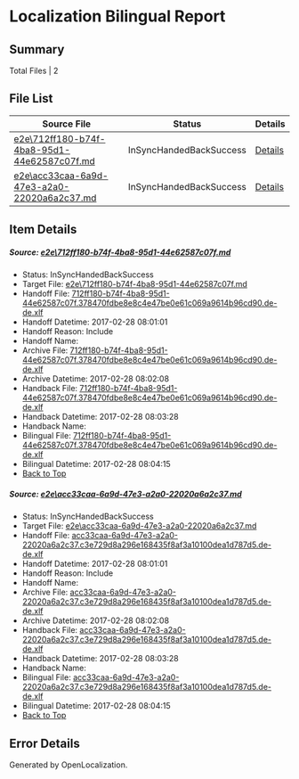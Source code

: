 # <a name='report-top'></a> Localization Bilingual Report

## Summary
 Total Files | 2

## File List
 Source File | Status | Details 
 ----------- | ------ | ------- 
 [e2e\712ff180-b74f-4ba8-95d1-44e62587c07f.md](https://github.com/OpenLocalizationTestOrg/ol-test4/blob/7a0ced66f56593827b03ef569396420fd6c19f45/e2e/712ff180-b74f-4ba8-95d1-44e62587c07f.md) | InSyncHandedBackSuccess | [Details](#7c3bb8e11e26a97771c00eec9d68b16ab88ebae72)
 [e2e\acc33caa-6a9d-47e3-a2a0-22020a6a2c37.md](https://github.com/OpenLocalizationTestOrg/ol-test4/blob/7a0ced66f56593827b03ef569396420fd6c19f45/e2e/acc33caa-6a9d-47e3-a2a0-22020a6a2c37.md) | InSyncHandedBackSuccess | [Details](#7cb3e876f71052e47f35e6f520ac327c84049f0f3)

## Item Details
##### <a name='7c3bb8e11e26a97771c00eec9d68b16ab88ebae72'></a> Source: [e2e\712ff180-b74f-4ba8-95d1-44e62587c07f.md](https://github.com/OpenLocalizationTestOrg/ol-test4/blob/7a0ced66f56593827b03ef569396420fd6c19f45/e2e/712ff180-b74f-4ba8-95d1-44e62587c07f.md)
* Status: InSyncHandedBackSuccess
* Target File: [e2e\712ff180-b74f-4ba8-95d1-44e62587c07f.md](https://github.com/OpenLocalizationTestOrg/ol-test4-dede/blob/c026d2ff85bbaf7b04d707bd5ebd23cd0179bf2f/e2e/712ff180-b74f-4ba8-95d1-44e62587c07f.md)
* Handoff File: [712ff180-b74f-4ba8-95d1-44e62587c07f.378470fdbe8e8c4e47be0e61c069a9614b96cd90.de-de.xlf](https://github.com/OpenLocalizationTestOrg/ol-test4-handoff/blob/f56eb42ab5039dcf95f0bd6eeaa8757ac6014a67/ol-handoff/OpenLocalizationTestOrg/ol-test4-dede/xinjiang/ht/712ff180-b74f-4ba8-95d1-44e62587c07f.378470fdbe8e8c4e47be0e61c069a9614b96cd90.de-de.xlf)
* Handoff Datetime: 2017-02-28 08:01:01
* Handoff Reason: Include
* Handoff Name: 
* Archive File: [712ff180-b74f-4ba8-95d1-44e62587c07f.378470fdbe8e8c4e47be0e61c069a9614b96cd90.de-de.xlf](https://github.com/OpenLocalizationTestOrg/ol-test4-handoff/blob/b388265e59ea64ff97535ae3ddc9973414aea4c1/ol-archive/OpenLocalizationTestOrg/ol-test4-dede/xinjiang/ht/712ff180-b74f-4ba8-95d1-44e62587c07f.378470fdbe8e8c4e47be0e61c069a9614b96cd90.de-de.xlf)
* Archive Datetime: 2017-02-28 08:02:08
* Handback File: [712ff180-b74f-4ba8-95d1-44e62587c07f.378470fdbe8e8c4e47be0e61c069a9614b96cd90.de-de.xlf](https://github.com/OpenLocalizationTestOrg/ol-test4-handback/blob/636c94fa0c61caf32ca58139901ca907c2959c55/ol-handback/OpenLocalizationTestOrg/ol-test4-dede/xinjiang/ht/712ff180-b74f-4ba8-95d1-44e62587c07f.378470fdbe8e8c4e47be0e61c069a9614b96cd90.de-de.xlf)
* Handback Datetime: 2017-02-28 08:03:28
* Handback Name: 
* Bilingual File: [712ff180-b74f-4ba8-95d1-44e62587c07f.378470fdbe8e8c4e47be0e61c069a9614b96cd90.de-de.xlf](https://github.com/OpenLocalizationTestOrg/ol-test4-handback/blob/636c94fa0c61caf32ca58139901ca907c2959c55/ol-handback/OpenLocalizationTestOrg/ol-test4-dede/xinjiang/ht/712ff180-b74f-4ba8-95d1-44e62587c07f.378470fdbe8e8c4e47be0e61c069a9614b96cd90.de-de.xlf)
* Bilingual Datetime: 2017-02-28 08:04:15
* [Back to Top](#report-top)

##### <a name='7cb3e876f71052e47f35e6f520ac327c84049f0f3'></a> Source: [e2e\acc33caa-6a9d-47e3-a2a0-22020a6a2c37.md](https://github.com/OpenLocalizationTestOrg/ol-test4/blob/7a0ced66f56593827b03ef569396420fd6c19f45/e2e/acc33caa-6a9d-47e3-a2a0-22020a6a2c37.md)
* Status: InSyncHandedBackSuccess
* Target File: [e2e\acc33caa-6a9d-47e3-a2a0-22020a6a2c37.md](https://github.com/OpenLocalizationTestOrg/ol-test4-dede/blob/c026d2ff85bbaf7b04d707bd5ebd23cd0179bf2f/e2e/acc33caa-6a9d-47e3-a2a0-22020a6a2c37.md)
* Handoff File: [acc33caa-6a9d-47e3-a2a0-22020a6a2c37.c3e729d8a296e168435f8af3a10100dea1d787d5.de-de.xlf](https://github.com/OpenLocalizationTestOrg/ol-test4-handoff/blob/f56eb42ab5039dcf95f0bd6eeaa8757ac6014a67/ol-handoff/OpenLocalizationTestOrg/ol-test4-dede/xinjiang/ht/acc33caa-6a9d-47e3-a2a0-22020a6a2c37.c3e729d8a296e168435f8af3a10100dea1d787d5.de-de.xlf)
* Handoff Datetime: 2017-02-28 08:01:01
* Handoff Reason: Include
* Handoff Name: 
* Archive File: [acc33caa-6a9d-47e3-a2a0-22020a6a2c37.c3e729d8a296e168435f8af3a10100dea1d787d5.de-de.xlf](https://github.com/OpenLocalizationTestOrg/ol-test4-handoff/blob/b388265e59ea64ff97535ae3ddc9973414aea4c1/ol-archive/OpenLocalizationTestOrg/ol-test4-dede/xinjiang/ht/acc33caa-6a9d-47e3-a2a0-22020a6a2c37.c3e729d8a296e168435f8af3a10100dea1d787d5.de-de.xlf)
* Archive Datetime: 2017-02-28 08:02:08
* Handback File: [acc33caa-6a9d-47e3-a2a0-22020a6a2c37.c3e729d8a296e168435f8af3a10100dea1d787d5.de-de.xlf](https://github.com/OpenLocalizationTestOrg/ol-test4-handback/blob/636c94fa0c61caf32ca58139901ca907c2959c55/ol-handback/OpenLocalizationTestOrg/ol-test4-dede/xinjiang/ht/acc33caa-6a9d-47e3-a2a0-22020a6a2c37.c3e729d8a296e168435f8af3a10100dea1d787d5.de-de.xlf)
* Handback Datetime: 2017-02-28 08:03:28
* Handback Name: 
* Bilingual File: [acc33caa-6a9d-47e3-a2a0-22020a6a2c37.c3e729d8a296e168435f8af3a10100dea1d787d5.de-de.xlf](https://github.com/OpenLocalizationTestOrg/ol-test4-handback/blob/636c94fa0c61caf32ca58139901ca907c2959c55/ol-handback/OpenLocalizationTestOrg/ol-test4-dede/xinjiang/ht/acc33caa-6a9d-47e3-a2a0-22020a6a2c37.c3e729d8a296e168435f8af3a10100dea1d787d5.de-de.xlf)
* Bilingual Datetime: 2017-02-28 08:04:15
* [Back to Top](#report-top)


## Error Details

Generated by OpenLocalization.
